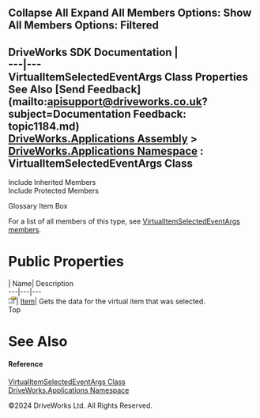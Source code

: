        

 Collapse All Expand All  Members Options: Show All  Members Options: Filtered   
---  
DriveWorks SDK Documentation  |   
---|---  
VirtualItemSelectedEventArgs Class Properties   
See Also [Send Feedback](mailto:apisupport@driveworks.co.uk?subject=Documentation Feedback: topic1184.md)  
[DriveWorks.Applications Assembly](topic13.md) > [DriveWorks.Applications Namespace](topic16.md) : VirtualItemSelectedEventArgs Class  
---  
  
Include Inherited Members    
Include Protected Members    


Glossary Item Box

For a list of all members of this type, see [VirtualItemSelectedEventArgs members](topic1185.md).

# Public Properties

| Name| Description  
---|---|---  
![Public Property](dotnetimages/publicProperty.gif)| [Item](topic1191.md)| Gets the data for the virtual item that was selected.   
Top

# See Also

#### Reference

[VirtualItemSelectedEventArgs Class](topic1184.md)   
[DriveWorks.Applications Namespace](topic16.md)

©2024 DriveWorks Ltd. All Rights Reserved.
